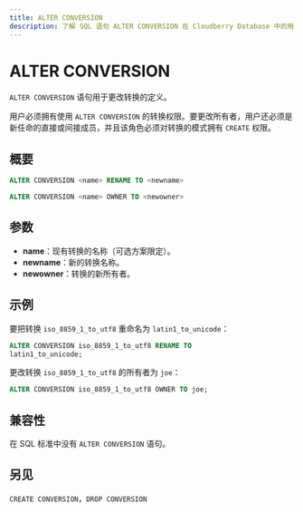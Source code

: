 ```yaml
---
title: ALTER CONVERSION
description: 了解 SQL 语句 ALTER CONVERSION 在 Cloudberry Database 中的用法。
---
```


# ALTER CONVERSION

`ALTER CONVERSION` 语句用于更改转换的定义。

用户必须拥有使用 `ALTER CONVERSION` 的转换权限。要更改所有者，用户还必须是新任命的直接或间接成员，并且该角色必须对转换的模式拥有 `CREATE` 权限。

## 概要

```sql
ALTER CONVERSION <name> RENAME TO <newname>

ALTER CONVERSION <name> OWNER TO <newowner>
```

## 参数

- **name**：现有转换的名称（可选方案限定）。
- **newname**：新的转换名称。
- **newowner**：转换的新所有者。

## 示例

要把转换 `iso_8859_1_to_utf8` 重命名为 `latin1_to_unicode`：

```sql
ALTER CONVERSION iso_8859_1_to_utf8 RENAME TO 
latin1_to_unicode;
```

更改转换 `iso_8859_1_to_utf8` 的所有者为 `joe`：

```sql
ALTER CONVERSION iso_8859_1_to_utf8 OWNER TO joe;
```

## 兼容性

在 SQL 标准中没有 `ALTER CONVERSION` 语句。

## 另见

`CREATE CONVERSION`，`DROP CONVERSION`
